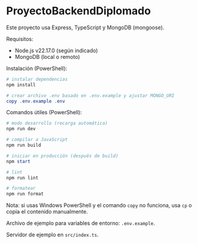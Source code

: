 # ProyectoBackendDiplomado

Este proyecto usa Express, TypeScript y MongoDB (mongoose).

Requisitos:
- Node.js v22.17.0 (según indicado)
- MongoDB (local o remoto)

Instalación (PowerShell):

```powershell
# instalar dependencias
npm install

# crear archivo .env basado en .env.example y ajustar MONGO_URI
copy .env.example .env
```

Comandos útiles (PowerShell):

```powershell
# modo desarrollo (recarga automática)
npm run dev

# compilar a JavaScript
npm run build

# iniciar en producción (después de build)
npm start

# lint
npm run lint

# formatear
npm run format
```

Nota: si usas Windows PowerShell y el comando `copy` no funciona, usa `cp` o copia el contenido manualmente.

Archivo de ejemplo para variables de entorno: `.env.example`.

Servidor de ejemplo en `src/index.ts`.